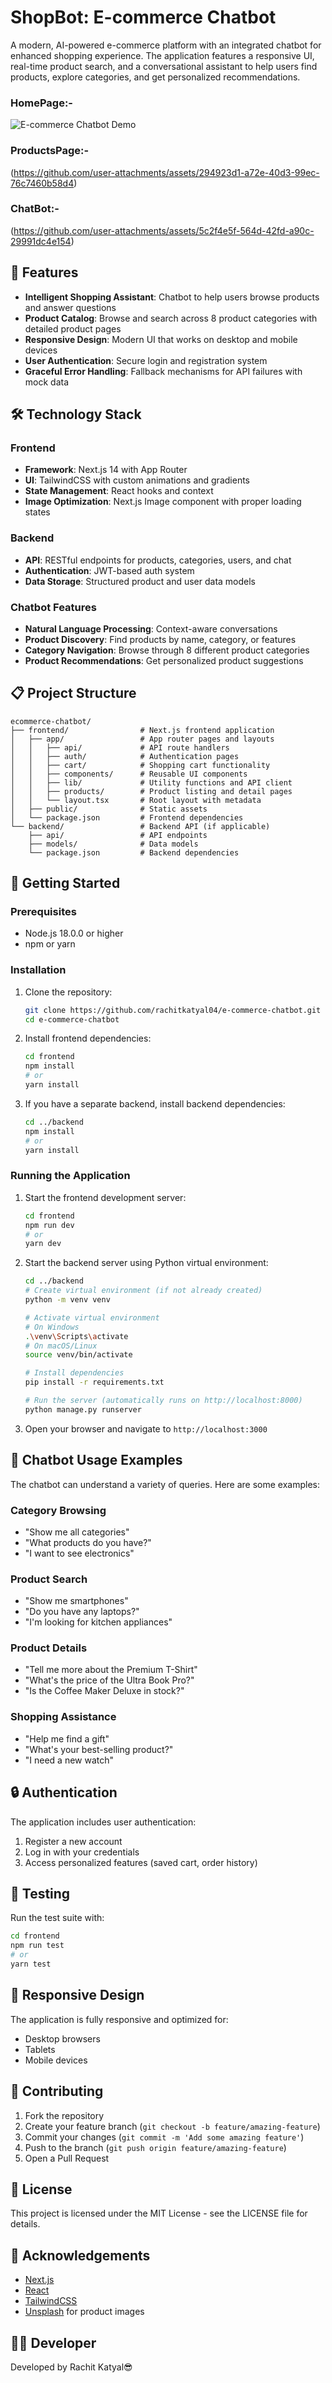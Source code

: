 # ShopBot: E-commerce Chatbot

A modern, AI-powered e-commerce platform with an integrated chatbot for enhanced shopping experience. The application features a responsive UI, real-time product search, and a conversational assistant to help users find products, explore categories, and get personalized recommendations.

### HomePage:-
![E-commerce Chatbot Demo](https://github.com/user-attachments/assets/f69cbfb2-c584-46d7-bb5c-6b20d31f061d)

### ProductsPage:-
(https://github.com/user-attachments/assets/294923d1-a72e-40d3-99ec-76c7460b58d4)

### ChatBot:-
(https://github.com/user-attachments/assets/5c2f4e5f-564d-42fd-a90c-29991dc4e154)


## 🚀 Features

- **Intelligent Shopping Assistant**: Chatbot to help users browse products and answer questions
- **Product Catalog**: Browse and search across 8 product categories with detailed product pages
- **Responsive Design**: Modern UI that works on desktop and mobile devices
- **User Authentication**: Secure login and registration system
- **Graceful Error Handling**: Fallback mechanisms for API failures with mock data

## 🛠️ Technology Stack

### Frontend

- **Framework**: Next.js 14 with App Router
- **UI**: TailwindCSS with custom animations and gradients
- **State Management**: React hooks and context
- **Image Optimization**: Next.js Image component with proper loading states

### Backend

- **API**: RESTful endpoints for products, categories, users, and chat
- **Authentication**: JWT-based auth system
- **Data Storage**: Structured product and user data models

### Chatbot Features

- **Natural Language Processing**: Context-aware conversations
- **Product Discovery**: Find products by name, category, or features
- **Category Navigation**: Browse through 8 different product categories
- **Product Recommendations**: Get personalized product suggestions

## 📋 Project Structure

```
ecommerce-chatbot/
├── frontend/                # Next.js frontend application
│   ├── app/                 # App router pages and layouts
│   │   ├── api/             # API route handlers
│   │   ├── auth/            # Authentication pages
│   │   ├── cart/            # Shopping cart functionality
│   │   ├── components/      # Reusable UI components
│   │   ├── lib/             # Utility functions and API client
│   │   ├── products/        # Product listing and detail pages
│   │   └── layout.tsx       # Root layout with metadata
│   ├── public/              # Static assets
│   └── package.json         # Frontend dependencies
└── backend/                 # Backend API (if applicable)
    ├── api/                 # API endpoints
    ├── models/              # Data models
    └── package.json         # Backend dependencies
```

## 🚀 Getting Started

### Prerequisites

- Node.js 18.0.0 or higher
- npm or yarn

### Installation

1. Clone the repository:

   ```bash
   git clone https://github.com/rachitkatyal04/e-commerce-chatbot.git
   cd e-commerce-chatbot
   ```

2. Install frontend dependencies:

   ```bash
   cd frontend
   npm install
   # or
   yarn install
   ```

3. If you have a separate backend, install backend dependencies:
   ```bash
   cd ../backend
   npm install
   # or
   yarn install
   ```

### Running the Application

1. Start the frontend development server:

   ```bash
   cd frontend
   npm run dev
   # or
   yarn dev
   ```

2. Start the backend server using Python virtual environment:

   ```bash
   cd ../backend
   # Create virtual environment (if not already created)
   python -m venv venv

   # Activate virtual environment
   # On Windows
   .\venv\Scripts\activate
   # On macOS/Linux
   source venv/bin/activate

   # Install dependencies
   pip install -r requirements.txt

   # Run the server (automatically runs on http://localhost:8000)
   python manage.py runserver
   ```

3. Open your browser and navigate to `http://localhost:3000`

## 💬 Chatbot Usage Examples

The chatbot can understand a variety of queries. Here are some examples:

### Category Browsing

- "Show me all categories"
- "What products do you have?"
- "I want to see electronics"

### Product Search

- "Show me smartphones"
- "Do you have any laptops?"
- "I'm looking for kitchen appliances"

### Product Details

- "Tell me more about the Premium T-Shirt"
- "What's the price of the Ultra Book Pro?"
- "Is the Coffee Maker Deluxe in stock?"

### Shopping Assistance

- "Help me find a gift"
- "What's your best-selling product?"
- "I need a new watch"

## 🔒 Authentication

The application includes user authentication:

1. Register a new account
2. Log in with your credentials
3. Access personalized features (saved cart, order history)

## 🧪 Testing

Run the test suite with:

```bash
cd frontend
npm run test
# or
yarn test
```

## 📱 Responsive Design

The application is fully responsive and optimized for:

- Desktop browsers
- Tablets
- Mobile devices

## 🤝 Contributing

1. Fork the repository
2. Create your feature branch (`git checkout -b feature/amazing-feature`)
3. Commit your changes (`git commit -m 'Add some amazing feature'`)
4. Push to the branch (`git push origin feature/amazing-feature`)
5. Open a Pull Request

## 📄 License

This project is licensed under the MIT License - see the LICENSE file for details.

## 🙏 Acknowledgements

- [Next.js](https://nextjs.org/)
- [React](https://reactjs.org/)
- [TailwindCSS](https://tailwindcss.com/)
- [Unsplash](https://unsplash.com/) for product images

## 👨‍💻 Developer

Developed by Rachit Katyal😎
